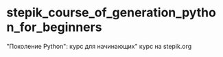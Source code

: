 # stepik_course_of_generation_python_for_beginners
 "Поколение Python": курс для начинающих" курс на stepik.org
